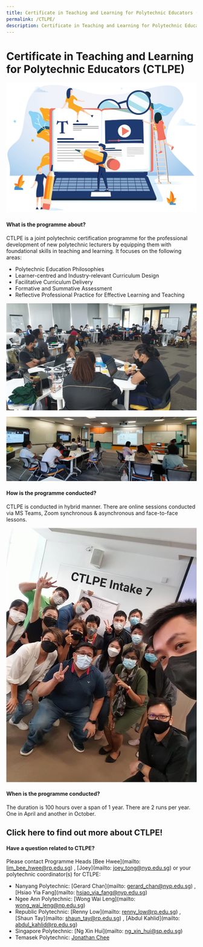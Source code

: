 ```yaml
---
title: Certificate in Teaching and Learning for Polytechnic Educators (CTLPE)
permalink: /CTLPE/
description: Certificate in Teaching and Learning for Polytechnic Educators (CTLPE)
---
```

# Certificate in Teaching and Learning for Polytechnic Educators (CTLPE)

![](/images/127315465_ML2.jpg)

#### What is the programme about?

CTLPE is a joint polytechnic certification programme for the professional development of new polytechnic lecturers by equipping them with foundational skills in teaching and learning. 
It focuses on the following areas:
* Polytechnic Education Philosophies
* Learner-centred and Industry-relevant Curriculum Design
* Facilitative Curriculum Delivery
* Formative and Summative Assessment
* Reflective Professional Practice for Effective Learning and Teaching

![](/images/ctlpe%20intake%207%20pic%201.png)

![](/images/ctlpe%20intake%207%20pic%205.png)

#### How is the programme conducted?

CTLPE is conducted in hybrid manner. There are online sessions conducted via MS Teams, Zoom synchronous & asynchronous and face-to-face lessons.

![](/images/ctlpe%20intake%207%20pic%203.jpg)

#### When is the programme conducted?

The duration is 100 hours over a span of 1 year. There are 2 runs per year. One in April and another in October.



## Click here to find out more about CTLPE!




#### Have a question related to CTLPE?

Please contact Programme Heads [Bee Hwee](mailto: lim_bee_hwee@rp.edu.sg) , [Joey](mailto: joey_tong@nyp.edu.sg) or your polytechnic coordinator(s) for CTLPE:

* Nanyang Polytechnic: [Gerard Chan](mailto: gerard_chan@nyp.edu.sg) , [Hsiao Yia Fang](mailto: hsiao_yia_fang@nyp.edu.sg)
* Ngee Ann Polytechnic: [Wong Wai Leng](mailto: wong_wai_leng@np.edu.sg)
* Republic Polytechnic: [Renny Low](mailto: renny_low@rp.edu.sg) , [Shaun Tay](mailto: shaun_tay@rp.edu.sg) , [Abdul Kahlid](mailto: abdul_kahlid@rp.edu.sg)
* Singapore Polytechnic: [Ng Xin Hui](mailto: ng_xin_hui@sp.edu.sg)
* Temasek Polytechnic: [Jonathan Chee](jonathan_chee@tp.edu.sg)
